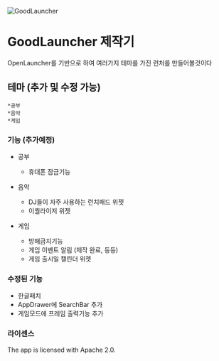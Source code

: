 ![GoodLauncher](https://user-images.githubusercontent.com/48740963/58994772-a209ca80-882c-11e9-9e42-7c9d509b1907.PNG)

# GoodLauncher 제작기

OpenLauncher를 기반으로 하여 여러가지 테마를 가진 런처를 만들어볼것이다


## 테마 (추가 및 수정 가능)

    *공부
    *음악
    *게임

### 기능 (추가예정)

  * 공부
    * 휴대폰 잠금기능
    
  * 음악
    * DJ들이 자주 사용하는 런치패드 위젯
    * 이퀄라이저 위젯
    
  * 게임
    * 방해금지기능
    * 게임 이벤트 알림 (제작 완료, 등등)
    * 게임 출시일 캘린더 위젯
    
### 수정된 기능
   * 한글패치 
   * AppDrawer에 SearchBar 추가
   * 게임모드에 프레임 출력기능 추가

### 라이센스

The app is licensed with Apache 2.0.
